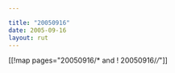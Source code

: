```yaml
---

title: "20050916"
date: 2005-09-16
layout: rut
---
```


[[!map pages="20050916/* and ! 20050916/*/*"]]
